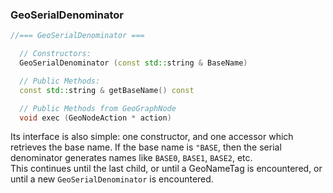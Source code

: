 

### GeoSerialDenominator

```cpp
//=== GeoSerialDenominator ===

  // Constructors:
  GeoSerialDenominator (const std::string & BaseName)

  // Public Methods:
  const std::string & getBaseName() const

  // Public Methods from GeoGraphNode
  void exec (GeoNodeAction * action)
```


Its interface is also simple:  one constructor, and one accessor which retrieves the base name.  If the base name is `"BASE`, then the serial denominator generates names like `BASE0`, `BASE1`, `BASE2`, etc.  
This continues until the last child, or until a GeoNameTag is encountered, or until a new `GeoSerialDenominator` is encountered.


